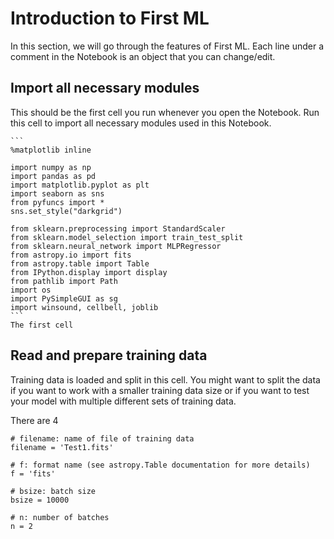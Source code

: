 # Introduction to First ML
In this section, we will go through the features of First ML. Each line under a comment in the Notebook is an object that you can change/edit.

## Import all necessary modules
This should be the first cell you run whenever you open the Notebook. Run this cell to import all necessary modules used in this Notebook.
````{note}
```
%matplotlib inline

import numpy as np
import pandas as pd
import matplotlib.pyplot as plt
import seaborn as sns 
from pyfuncs import *
sns.set_style("darkgrid")

from sklearn.preprocessing import StandardScaler  
from sklearn.model_selection import train_test_split
from sklearn.neural_network import MLPRegressor
from astropy.io import fits
from astropy.table import Table
from IPython.display import display 
from pathlib import Path
import os
import PySimpleGUI as sg
import winsound, cellbell, joblib
```
The first cell
````


## Read and prepare training data
Training data is loaded and split in this cell. You might want to split the data if you want to work with a smaller training data size or if you want to test your model with multiple different sets of training data.  

There are 4 
```
# filename: name of file of training data
filename = 'Test1.fits'

# f: format name (see astropy.Table documentation for more details)
f = 'fits'

# bsize: batch size
bsize = 10000

# n: number of batches
n = 2
```